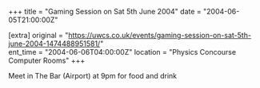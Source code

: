 +++
title = "Gaming Session on Sat 5th June 2004"
date = "2004-06-05T21:00:00Z"

[extra]
original = "https://uwcs.co.uk/events/gaming-session-on-sat-5th-june-2004-1474488951581/"    
ent_time = "2004-06-06T04:00:00Z"
location = "Physics Concourse Computer Rooms"
+++

Meet in The Bar (Airport) at 9pm for food and drink

